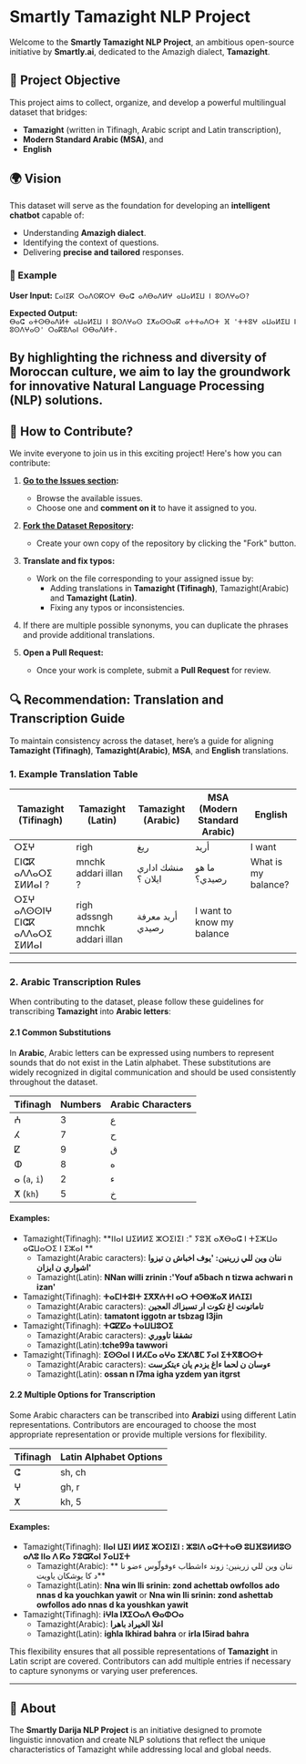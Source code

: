 # Smartly Tamazight NLP Project

Welcome to the **Smartly Tamazight NLP Project**, an ambitious open-source initiative by **Smartly.ai**, dedicated to the Amazigh dialect, **Tamazight**.

## 📌 Project Objective

This project aims to collect, organize, and develop a powerful multilingual dataset that bridges:

- **Tamazight** (written in Tifinagh, Arabic script and Latin transcription),
- **Modern Standard Arabic (MSA)**, and
- **English**

## 🌍 Vision

This dataset will serve as the foundation for developing an **intelligent chatbot** capable of:

- Understanding **Amazigh dialect**.
- Identifying the context of questions.
- Delivering **precise and tailored** responses.
### 🌟 Example
**User Input:**
`ⵎⴰⵏⵉⴽ ⵔⴰⴷⵙⴽⵔⵖ ⴱⴰⵛ ⴰⴷⴱⴰⴷⵍⵖ ⴰⵡⴰⵍⵉⵡ ⵏ ⵓⵙⴷⵖⴰⵙ?`

**Expected Output:**  
`ⴱⴰⵛ ⴰⵜⵙⴱⴰⴷⵍⵜ ⴰⵡⴰⵍⵉⵡ ⵏ ⵓⵙⴷⵖⴰⵙ ⵉⵅⴰⵙⵙⴰⴽ ⴰⵜⵜⴰⴷⵔⵜ ⴼ 'ⵜⵜⵓⵖ ⴰⵡⴰⵍⵉⵡ ⵏ ⵓⵙⴷⵖⴰⵙ' ⵔⴰⴽⵓⴷⴰⵏ ⵙⴱⴰⴷⵍⵜ.`

By highlighting the richness and diversity of Moroccan culture, we aim to lay the groundwork for innovative **Natural Language Processing (NLP)** solutions.
---
## 🤝 How to Contribute?

We invite everyone to join us in this exciting project! Here's how you can contribute:

1. **[Go to the Issues section](https://github.com/SmartlyAI/Tamazight_dataset/issues):**
   - Browse the available issues.
   - Choose one and **comment on it** to have it assigned to you.

2. **[Fork the Dataset Repository](https://github.com/SmartlyAI/Tamazight_dataset):**
   - Create your own copy of the repository by clicking the "Fork" button.

3. **Translate and fix typos:**
   - Work on the file corresponding to your assigned issue by:
     - Adding translations in **Tamazight (Tifinagh)**, Tamazight(Arabic) and **Tamazight (Latin)**.
     - Fixing any typos or inconsistencies.

4. If there are multiple possible synonyms, you can duplicate the phrases and provide additional translations.
5. **Open a Pull Request:**
   - Once your work is complete, submit a **Pull Request** for review.

## 🔍 Recommendation: Translation and Transcription Guide

To maintain consistency across the dataset, here’s a guide for aligning **Tamazight (Tifinagh)**, **Tamazight(Arabic)**, **MSA**, and **English** translations.

### 1. Example Translation Table

| **Tamazight (Tifinagh)**      | **Tamazight (Latin)**  | **Tamazight (Arabic)**  | **MSA (Modern Standard Arabic)** | **English**   |
|---------------------------|----------------------|----------------------|-----------------------------------|---------------|
| ⵔⵉⵖ                      | righ             |  ريغ            | أريد                              | I want        |
| ⵎⵏⵛⴽ ⴰⴷⴷⴰⵔⵉ ⵉⵍⵍⴰⵏ ?      | mnchk addari illan ? | منشك اداري ايلان ؟  | ما هو رصيدي؟                    | What is my balance? |
| ⵔⵉⵖ  ⴰⴷⵙⵙⵏⵖ ⵎⵏⵛⴽ ⴰⴷⴷⴰⵔⵉ ⵉⵍⵍⴰⵏ     | righ adssngh mnchk addari illan | أريد معرفة رصيدي                 | I want to know my balance |

---

### 2. Arabic Transcription Rules

When contributing to the dataset, please follow these guidelines for transcribing **Tamazight** into **Arabic letters**:

#### 2.1 Common Substitutions

In **Arabic**, Arabic letters can be expressed using numbers to represent sounds that do not exist in the Latin alphabet. These substitutions are widely recognized in digital communication and should be used consistently throughout the dataset.

| **Tifinagh** | **Numbers** | **Arabic Characters** |  
|------------------------|-----------------------|------------------------|
| ⵄ                      | 3                    | ع                      |
| ⵃ                      | 7                    | ح                      |
| ⵇ                      | 9                    | ق                      |
| ⵀ                      | 8                    | ه                     |
| ⴰ (`a`, `i`)           | 2                    | ء                  |
| ⵅ (`kh`)               | 5                    | خ                      |

#### Examples:
- Tamazight(Tifinagh): **ⵏⵏⴰⵏ ⵡⵉⵍⵍⵉ ⵣⵔⵉⵏⵉⵏ :" ⵢⵓⴼ ⴰⵅⴱⴰⵛ ⵏ ⵜⵉⵣⵡⴰ ⴰⵛⵡⴰⵔⵉ ⵏ ⵉⵣⴰⵏ **  
  - Tamazight(Arabic caracters): **ننان وين للي زرينين: 'يوف اخباش ن تيزوا اشواري ن ايزان'**
  - Tamazight(Latin): **NNan willi zrinin :'Youf a5bach n tizwa achwari n izan'**
- Tamazight(Tifinagh): **ⵜⴰⵎⵏⵜⵓⵏⵜ ⵉⴳⴳⵄⵜⵏ ⴰⵔ ⵜⵙⴱⵣⴰⴳ ⵍⵄⵊⵉⵏ**  
  - Tamazight(Arabic caracters): **تاماتونت اغ تكوت ار تسبزاك العجين**
  - Tamazight(Latin): **tamatont iggotn ar tsbzag l3jin**
- Tamazight(Tifinagh): **ⵜⵛⵇⵇⴰ ⵜⴰⵡⵡⵓⵔⵉ**  
  - Tamazight(Arabic caracters): **تشققا تاووري**
  - Tamazight(Latin):**tche99a tawwori**
- Tamazight(Tifinagh): **ⵉⵙⵙⴰⵏ ⵏ ⵍⵃⵎⴰ ⴰⵖⴰ ⵉⵣⴷⴻⵎ ⵢⴰⵏ ⵉⵜⴳⴻⵔⵙⵜ**
  - Tamazight(Arabic caracters): **ءوسان ن لحما ءاغ يزدم يان ءيتكرست**
  - Tamazight(Latin): **ossan n l7ma igha yzdem yan itgrst**


#### 2.2 Multiple Options for Transcription

Some Arabic characters can be transcribed into **Arabizi** using different Latin representations. Contributors are encouraged to choose the most appropriate representation or provide multiple versions for flexibility. 

| **Tifinagh** | **Latin Alphabet Options** |  
|------------------------|---------------------------|
| ⵛ                       | sh, ch                   |
| ⵖ                       | gh, r                    |
| ⵅ                       | kh, 5                    |

#### Examples:

- Tamazight(Tifinagh): **ⵏⵏⴰⵏ ⵡⵉⵏ ⵍⵍⵉ ⵣⵔⵉⵏⵉⵏ : ⵣⵓⵏⴷ ⴰⵛⵜⵜⴰⴱ ⵓⵡⴼⵓⵍⵍⵓⵙ ⴰⴷⵓ ⵏⵏⴰ ⴷ ⴽⴰ ⵢⵓⵛⴽⴰⵏ ⵢⴰⵡⵉⵜ**
  - Tamazight(Arabic): ** ننان وين للي زرينين: زوند ءاشطاب ءوفولّوس ءضو نا د كا يوشكان ياويت**
  - Tamazight(Latin): **Nna win lli srinin: zond achettab owfollos ado nnas d ka youchkan yawit** or **Nna win lli srinin: zond ashettab owfollos ado nnas d ka youshkan yawit**
- Tamazight(Tifinagh): **iⵖla lⵅⵉⵔⴰⴷ ⴱⴰⵀⵔⴰ**
  - Tamazight(Arabic): **اغلا الخيراد باهرا**
  - Tamazight(Latin): **ighla lkhirad bahra** or **irla l5irad bahra**

This flexibility ensures that all possible representations of **Tamazight** in Latin script are covered. Contributors can add multiple entries if necessary to capture synonyms or varying user preferences.


---
## 🚀 About

The **Smartly Darija NLP Project** is an initiative designed to promote linguistic innovation and create NLP solutions that reflect the unique characteristics of Tamazight while addressing local and global needs.

